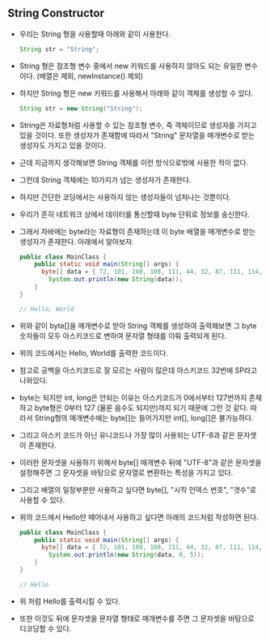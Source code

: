 ## String Constructor

- 우리는 String 형을 사용할때 아래와 같이 사용한다.

  ```java
  String str = "String";
  ```

- String 형은 참조형 변수 중에서 new 키워드를 사용하지 않아도 되는 유일한 변수이다.
  (배열은 제외, newInstance() 제외)

- 하지만 String 형은 new 키워드를 사용해서 아래와 같이 객체를 생성할 수 있다.

  ```java
  String str = new String("String");
  ```

- String은 자료형처럼 사용할 수 있는 참조형 변수, 즉 객체이므로 생성자를 가지고 있을 것이다.
  또한 생성자가 존재함에 따라서 "String" 문자열을 매개변수로 받는 생성자도 가지고 있을 것이다.

- 근데 지금까지 생각해보면 String 객체를 이런 방식으로밖에 사용한 적이 없다.

- 그런데 String 객체에는 10가지가 넘는 생성자가 존재한다.

- 하지만 간단한 코딩에서는 사용하지 않는 생성자들이 넘처나는 것뿐이다.



- 우리가 흔히 네트워크 상에서 데이터를 통신할때 byte 단위로 정보를 송신한다.

- 그래서 자바에는 byte라는 자료형이 존재하는데 이 byte 배열을 매개변수로 받는
  생성자가 존재한다. 아래에서 알아보자.

  ```java
  public class MainClass {
      public static void main(String[] args) {
  		byte[] data = { 72, 101, 108, 108, 111, 44, 32, 87, 111, 114, 108, 100 };
          System.out.println(new String(data));
      }
  }
  
  // Hello, World
  ```

- 위와 같이 byte[]을 매개변수로 받아 String 객체를 생성하여 출력해보면
  그 byte 숫자들이 모두 아스키코드로 변하여 문자열 형태를 이뤄 출력되게 된다.

- 위의 코드에서는 Hello, World를 출력한 코드이다.

- 참고로 공백을 아스키코드로 잘 모르는 사람이 많은데 아스키코드 32번에 SP라고 나와있다.

- byte는 되지만 int, long은 안되는 이유는 아스키코드가 0에서부터 127번까지 존재하고
  byte형은 0부터 127 (물론 음수도 되지만)까지 되기 때문에 그런 것 같다.
  따라서 String형의 매개변수에는 byte[]는 들어가지만 int[], long[]은 불가능하다.



- 그리고 아스키 코드가 아닌 유니코드나 가장 많이 사용되는 UTF-8과 같은 문자셋이 존재한다.

- 이러한 문자셋을 사용하기 위해서 byte[] 매개변수 뒤에 "UTF-8"과 같은 문자셋을 설정해주면
  그 문자셋을 바탕으로 문자열로 변환하는 특성을 가지고 있다.

- 그리고 배열의 일정부분만 사용하고 싶다면 byte[], "시작 인덱스 번호", "갯수"로 사용할 수 있다.

- 위의 코드에서 Hello만 떼어내서 사용하고 싶다면 아래의 코드처럼 작성하면 된다.

  ```java
  public class MainClass {
      public static void main(String[] args) {
  		byte[] data = { 72, 101, 108, 108, 111, 44, 32, 87, 111, 114, 108, 100 };
          System.out.println(new String(data, 0, 5));
      }
  }
  
  // Hello
  ```

- 위 처럼 Hello를 출력시킬 수 있다.
- 또한 이것도 뒤에 문자셋을 문자열 형태로 매개변수를 주면 그 문자셋을 바탕으로
  디코딩할 수 있다.